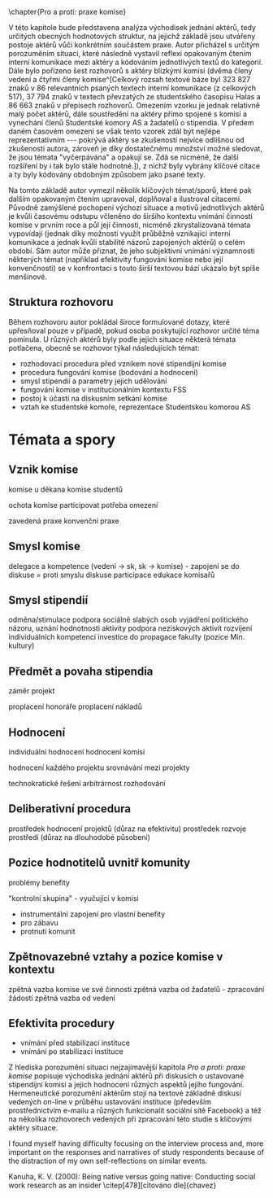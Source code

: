 \chapter{Pro a proti: praxe komise}

V této kapitole bude představena analýza východisek jednání aktérů, tedy určitých obecných hodnotových struktur, na jejichž základě jsou utvářeny postoje aktérů vůči konkrétním součástem praxe. Autor přicházel s určitým porozuměním situaci, které následně vystavil reflexi opakovaným čtením interní komunikace mezi aktéry a kódováním jednotlivých textů do kategorií. Dále bylo pořízeno šest rozhovorů s aktéry blízkými komisi (dvěma členy vedení a čtyřmi členy komise^[Celkový rozsah textové báze byl 323 827 znaků v 86 relevantních psaných textech interní komunikace (z celkových 517), 37 794 znaků v textech převzatých ze studentského časopisu Halas a 86 663 znaků v přepisech rozhovorů. Omezením vzorku je jednak relativně malý počet aktérů, dále soustředění na aktéry přímo spojené s komisí a vynechání členů Studentské komory AS a žadatelů o stipendia. V předem daném časovém omezení se však tento vzorek zdál být nejlépe reprezentativním --- pokrývá aktéry se zkušeností nejvíce odlišnou od zkušenosti autora, zároveň je díky dostatečnému množství možné sledovat, že jsou témata "vyčerpávána" a opakují se. Zdá se nicméně, že další rozšíření by i tak bylo stále hodnotné.]), z nichž byly vybrány klíčové citace a ty byly kódovány obdobným způsobem jako psané texty. 

Na tomto základě autor vymezil několik klíčových témat/sporů, které pak dalším opakovaným čtením upravoval, doplňoval a ilustroval citacemi. Původně zamýšlené pochopení výchozí situace a motivů jednotlivých aktérů je kvůli časovému odstupu včleněno do širšího kontextu vnímání činnosti komise v prvním roce a půl její činnosti, nicméně zkrystalizovaná témata vypovídají (jednak díky možnosti využít průběžně vznikající interní komunikace a jednak kvůli stabilitě názorů zapojených aktérů) o celém období. Sám autor může přiznat, že jeho subjektivní vnímání významnosti některých témat (například efektivity fungování komise nebo její konvenčnosti) se v konfrontaci s touto širší textovou bází ukázalo být spíše menšinové.

## Struktura rozhovoru

Během rozhovoru autor pokládal široce formulované dotazy, které upřesňoval pouze v případě, pokud osoba poskytující rozhovor určité téma pominula. U různých aktérů byly podle jejich situace některá témata potlačena, obecně se rozhovor týkal následujících témat:

-   rozhodovací procedura před vznikem nové stipendijní komise
-   procedura fungování komise (bodování a hodnocení)
-   smysl stipendií a parametry jejich udělování
-   fungování komise v institucionálním kontextu FSS
-   postoj k účasti na diskusním setkání komise
-   vztah ke studentské komoře, reprezentace Studentskou komorou AS



# Témata a spory

## Vznik komise

komise u děkana
komise studentů

ochota komise participovat
potřeba omezení

zavedená praxe
konvenční praxe

## Smysl komise

delegace a kompetence (vedení -> sk, sk -> komise)
    - zapojení se do diskuse = proti smyslu diskuse
participace
edukace komisařů

## Smysl stipendií

odměna/stimulace
podpora sociálně slabých osob
vyjádření politického názoru, uznání hodnotnosti aktivity
podpora neziskových aktivit
rozvíjení individuálních kompetencí
investice do propagace fakulty (pozice Min. kultury)

## Předmět a povaha stipendia

záměr
projekt

proplacení honoráře
proplacení nákladů

## Hodnocení

individuální hodnocení
hodnocení komisí

hodnocení každého projektu
srovnávání mezi projekty

technokratické řešení
arbitrárnost rozhodování

## Deliberativní procedura

prostředek hodnocení projektů (důraz na efektivitu)
prostředek rozvoje prostředí (důraz na dlouhodobé působení)

## Pozice hodnotitelů uvnitř komunity

problémy
benefity

"kontrolní skupina" - vyučující v komisi
- instrumentální zapojení pro vlastní benefity
- pro zábavu
- protnutí komunit

## Zpětnovazebné vztahy a pozice komise v kontextu

zpětná vazba komise ve své činnosti
zpětná vazba od žadatelů - zpracování žádostí
zpětná vazba od vedení

## Efektivita procedury

- vnímání před stabilizací instituce
- vnímání po stabilizaci instituce





Z hlediska porozumění situaci nejzajímavější kapitola *Pro a proti: praxe komise* popisuje východiska jednání aktérů při diskusích o ustavované stipendijní komisi a jejich hodnocení různých aspektů jejího fungování. Hermeneutické porozumění aktérům stojí na textové základně diskusí vedených on-line v průběhu ustavování instituce (především prostřednictvím e-mailu a různých funkcionalit sociální sítě Facebook) a též na několika rozhovorech vedených při zpracování této studie s klíčovými aktéry situace.

I found myself having difficulty focusing on the interview process and, more important on the responses and narratives of study respondents because of the distraction of my own self-reflections on similar events. 

Kanuha, K. V. (2000): Being native versus going native: Conducting social work research as an insider \citep[478][citováno dle]{chavez}